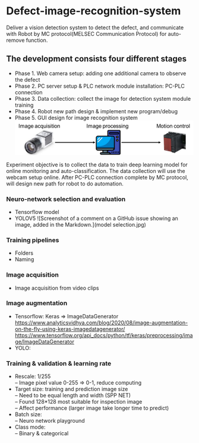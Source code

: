 # Defect-image-recognition-system
Deliver a vision detection system to detect the defect, and communicate with Robot by MC protocol(MELSEC Communication Protocol) for auto-remove function.

## The development consists four different stages
* Phase 1. Web camera setup: adding one additional camera to observe the defect
* Phase 2. PC server setup & PLC network module installation: PC-PLC connection
* Phase 3. Data collection: collect the image for detection system module training
* Phase 4. Robot new path design & implement new program/debug
* Phase 5. GUI design for image recognition system
![Screenshot of a comment on a GitHub issue showing an image, added in the Markdown.](Procedure.jpg)

Experiment objective is to collect the data to train deep learning model for online monitoring and auto-classification. 
The data collection will use the webcam setup online. After PC-PLC connection complete by MC protocol, will design new path for robot to do automation.

### Neuro-network selection and evaluation
* Tensorflow model
* YOLOV5
![Screenshot of a comment on a GitHub issue showing an image, added in the Markdown.](model selection.jpg)

### Training pipelines
* Folders
* Naming


### Image acquisition
* Image acquisition from video clips


### Image augmentation
* Tensorflow: Keras => ImageDataGenerator<br>
  https://www.analyticsvidhya.com/blog/2020/08/image-augmentation-on-the-fly-using-keras-imagedatagenerator/
  https://www.tensorflow.org/api_docs/python/tf/keras/preprocessing/image/ImageDataGenerator
* YOLO: 

### Training & validation & learning rate
* Rescale: 1/255<br>
  – Image pixel value 0-255 => 0-1, reduce computing<br>
* Target size: training and prediction image size<br>
  – Need to be equal length and width (SPP NET)<br>
  – Found 128*128 most suitable for inspection image<br>
  – Affect performance (larger image take longer time to predict)<br>
* Batch size:<br>
  – Neuro network playground
* Class mode:<br>
  – Binary & categorical




